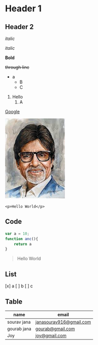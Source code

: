 # Header 1 #
## Header 2 ##

*italic*

_italic_

**Bold**

~~through line~~
* a
    * B
    * C
1. Hello
    1.  A

[Google](www.google.com "TITLE")

![Amitav](amitav.jpeg)

`<p>Hello World</p>`
## Code
```js
var a = 10;
function anc(){
    return a
}
```
>Hello World

## List
[x] a
[ ] b
[ ] c

## Table
name | email
-----|-------
sourav jana | janasourav916@gmail.com
gourab jana | gourab@gmail.com
Joy|joy@gmail.com
